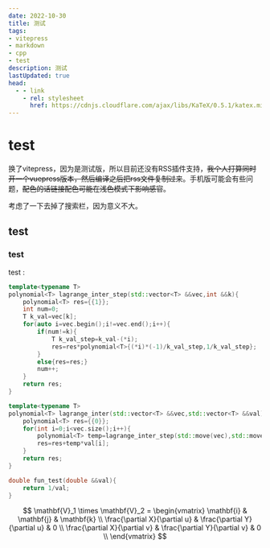 ```yaml
---
date: 2022-10-30
title: 测试
tags:
- vitepress
- markdown
- cpp
- test
description: 测试
lastUpdated: true
head:
  - - link
    - rel: stylesheet
      href: https://cdnjs.cloudflare.com/ajax/libs/KaTeX/0.5.1/katex.min.css
---
```


# test

换了vitepress，因为是测试版，所以目前还没有RSS插件支持，~~我个人打算同时开一个vuepress版本，然后编译之后把rss文件复制过来~~。手机版可能会有些问题，~~配色的话链接配色可能在浅色模式下影响感官~~。

考虑了一下去掉了搜索栏，因为意义不大。

## test

### test

test :

```cpp
template<typename T>
polynomial<T> lagrange_inter_step(std::vector<T> &&vec,int &&k){
    polynomial<T> res={{1}};
    int num=0;
    T k_val=vec[k];
    for(auto i=vec.begin();i!=vec.end();i++){
        if(num!=k){
            T k_val_step=k_val-(*i);
            res=res*polynomial<T>{(*i)*(-1)/k_val_step,1/k_val_step};
        }
        else{res=res;}
        num++;
    }
    return res;
}

template<typename T>
polynomial<T> lagrange_inter(std::vector<T> &&vec,std::vector<T> &&val){
    polynomial<T> res={{0}};
    for(int i=0;i<vec.size();i++){
        polynomial<T> temp=lagrange_inter_step(std::move(vec),std::move(i));
        res=res+temp*val[i];
    }
    return res;
}

double fun_test(double &&val){
    return 1/val;
}
```

$$
\mathbf{V}_1 \times \mathbf{V}_2 =  \begin{vmatrix}
\mathbf{i} & \mathbf{j} & \mathbf{k} \\
\frac{\partial X}{\partial u} &  \frac{\partial Y}{\partial u} & 0 \\
\frac{\partial X}{\partial v} &  \frac{\partial Y}{\partial v} & 0 \\
\end{vmatrix}
$$

